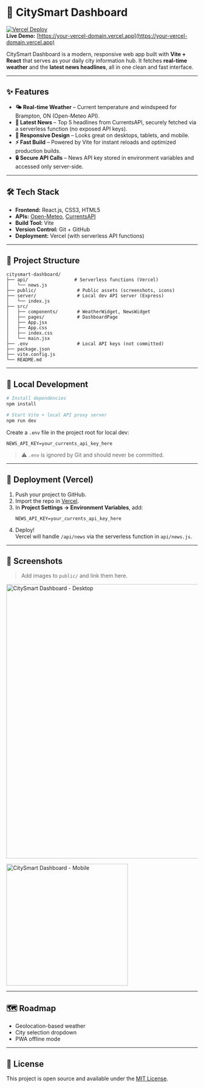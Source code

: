 # 🌆 CitySmart Dashboard

[![Vercel Deploy](https://img.shields.io/badge/Deploy-Vercel-black)](https://vercel.com/)  
**Live Demo:** [https://your-vercel-domain.vercel.app](https://your-vercel-domain.vercel.app)

CitySmart Dashboard is a modern, responsive web app built with **Vite + React** that serves as your daily city information hub. It fetches **real-time weather** and the **latest news headlines**, all in one clean and fast interface.

---

## ✨ Features
- **🌤 Real-time Weather** – Current temperature and windspeed for Brampton, ON (Open-Meteo API).
- **📰 Latest News** – Top 5 headlines from CurrentsAPI, securely fetched via a serverless function (no exposed API keys).
- **📱 Responsive Design** – Looks great on desktops, tablets, and mobile.
- **⚡ Fast Build** – Powered by Vite for instant reloads and optimized production builds.
- **🔒 Secure API Calls** – News API key stored in environment variables and accessed only server-side.

---

## 🛠 Tech Stack
- **Frontend:** React.js, CSS3, HTML5
- **APIs:** [Open-Meteo](https://open-meteo.com/), [CurrentsAPI](https://currentsapi.services/)
- **Build Tool:** Vite
- **Version Control:** Git + GitHub
- **Deployment:** Vercel (with serverless API functions)

---

## 📂 Project Structure
```
citysmart-dashboard/
├── api/                 # Serverless functions (Vercel)
│   └── news.js
├── public/               # Public assets (screenshots, icons)
├── server/               # Local dev API server (Express)
│   └── index.js
├── src/
│   ├── components/       # WeatherWidget, NewsWidget
│   ├── pages/            # DashboardPage
│   ├── App.jsx
│   ├── App.css
│   ├── index.css
│   └── main.jsx
├── .env                  # Local API keys (not committed)
├── package.json
├── vite.config.js
└── README.md
```

---

## 🔧 Local Development
```bash
# Install dependencies
npm install

# Start Vite + local API proxy server
npm run dev
```

Create a `.env` file in the project root for local dev:
```
NEWS_API_KEY=your_currents_api_key_here
```
> ⚠️ `.env` is ignored by Git and should never be committed.

---

## 🚀 Deployment (Vercel)
1. Push your project to GitHub.
2. Import the repo in [Vercel](https://vercel.com/).
3. In **Project Settings → Environment Variables**, add:
   ```
   NEWS_API_KEY=your_currents_api_key_here
   ```
4. Deploy!  
Vercel will handle `/api/news` via the serverless function in `api/news.js`.

---

## 📸 Screenshots
> Add images to `public/` and link them here.
<p>
  <img src="/screenshot-desktop.png" alt="CitySmart Dashboard - Desktop" width="720"/>
</p>
<p>
  <img src="/screenshot-mobile.png" alt="CitySmart Dashboard - Mobile" width="320"/>
</p>

---

## 🗺 Roadmap
- Geolocation-based weather
- City selection dropdown
- PWA offline mode

---

## 📜 License
This project is open source and available under the [MIT License](LICENSE).